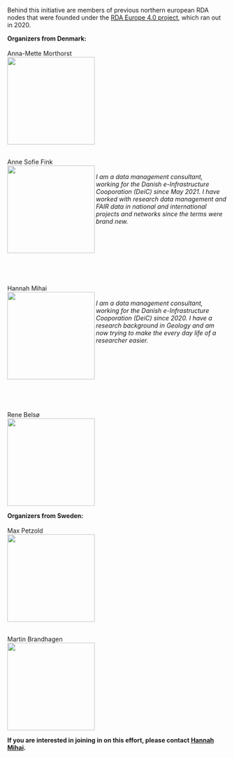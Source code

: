Behind this initiative are members of previous northern european RDA nodes that were founded under the [RDA Europe 4.0 project](https://grants.rd-alliance.org/), which ran out in 2020.

**Organizers from Denmark:**<br/>
<br/>Anna-Mette Morthorst<br/>
<img src="https://user-images.githubusercontent.com/74252404/120639159-59b03200-c471-11eb-914a-18d961b6053b.jpg" width="200" /><br/> 

<br/>Anne Sofie Fink<br/>
<img align="left" src="https://user-images.githubusercontent.com/74252404/120639540-c0355000-c471-11eb-829d-445389c44e71.jpg" width="200" /><br/>
*I am a data management consultant, working for the Danish e-Infrastructure Cooporation (DeiC) since May 2021. I have worked with research data management and FAIR data in national and international projects and networks since the terms were brand new.*<br/>
<br/><br/><br/><br/><br/><br/><br/>
<br/>Hannah Mihai<br/>
<img align="left" src="https://user-images.githubusercontent.com/74252404/119500789-77daab80-bd68-11eb-82a9-cda708824d6c.jpg" width="200" /><br/>
*I am a data management consultant, working for the Danish e-Infrastructure Cooporation (DeiC) since 2020. I have a research background in Geology and am now trying to make the every day life of a researcher easier.*<br/>
<br/><br/><br/><br/><br/><br/><br/><br/>
<br/>Rene Belsø<br/>
<img src="https://user-images.githubusercontent.com/74252404/120640735-1d7dd100-c473-11eb-818a-f6c6fd529ed6.png" width="200" /><br/>

**Organizers from Sweden:**<br/>
<br/>Max Petzold<br/>
<img src="https://user-images.githubusercontent.com/74252404/120640876-469e6180-c473-11eb-9198-3123e007df48.jpg" width="200" /><br/>

<br/>Martin Brandhagen<br/>
<img src="https://user-images.githubusercontent.com/74252404/120640984-633a9980-c473-11eb-8eed-c775992d28c8.jpg" width="200" /><br/>

**If you are interested in joining in on this effort, please contact [Hannah Mihai](mailto:Hannah.Mihai@deic.dk).**
